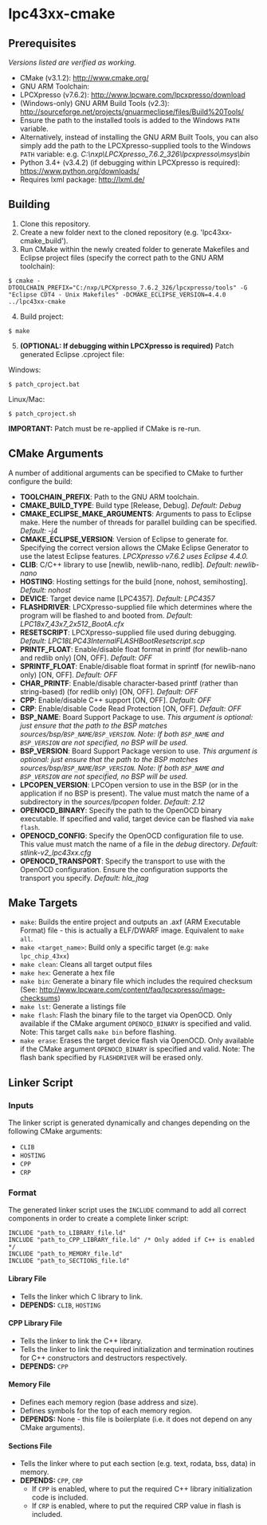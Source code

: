 # lpc43xx-cmake
## Prerequisites
*Versions listed are verified as working.*
* CMake (v3.1.2): http://www.cmake.org/
* GNU ARM Toolchain:
 * LPCXpresso (v7.6.2): http://www.lpcware.com/lpcxpresso/download
* (Windows-only) GNU ARM Build Tools (v2.3): http://sourceforge.net/projects/gnuarmeclipse/files/Build%20Tools/
 * Ensure the path to the installed tools is added to the Windows `PATH` variable.
 * Alternatively, instead of installing the GNU ARM Built Tools, you can also simply add the path to the LPCXpresso-supplied tools to the Windows `PATH` variable: e.g. *C:\nxp\LPCXpresso_7.6.2_326\lpcxpresso\msys\bin*
* Python 3.4+ (v3.4.2) (if debugging within LPCXpresso is required): https://www.python.org/downloads/
 * Requires lxml package: http://lxml.de/

## Building
1) Clone this repository.  
2) Create a new folder next to the cloned repository (e.g. 'lpc43xx-cmake_build').  
3) Run CMake within the newly created folder to generate Makefiles and Eclipse project files (specify the correct path to the GNU ARM toolchain):  
```
$ cmake -DTOOLCHAIN_PREFIX="C:/nxp/LPCXpresso_7.6.2_326/lpcxpresso/tools" -G "Eclipse CDT4 - Unix Makefiles" -DCMAKE_ECLIPSE_VERSION=4.4.0 ../lpc43xx-cmake
```
4) Build project:  
```
$ make
```
5) **(OPTIONAL: If debugging within LPCXpresso is required)** Patch generated Eclipse .cproject file:  

Windows:
```
$ patch_cproject.bat
```
Linux/Mac:
```
$ patch_cproject.sh
```
**IMPORTANT:** Patch must be re-applied if CMake is re-run.

## CMake Arguments
A number of additional arguments can be specified to CMake to further configure the build:
* **TOOLCHAIN_PREFIX**: Path to the GNU ARM toolchain.
* **CMAKE_BUILD_TYPE**: Build type [Release, Debug]. *Default: Debug*
* **CMAKE_ECLIPSE_MAKE_ARGUMENTS**: Arguments to pass to Eclipse make. Here the number of threads for parallel building can be specified. *Default: -j4*
* **CMAKE_ECLIPSE_VERSION**: Version of Eclipse to generate for. Specifying the correct version allows the CMake Eclipse Generator to use the latest Eclipse features. *LPCXpresso v7.6.2 uses Eclipse 4.4.0.*
* **CLIB**: C/C++ library to use [newlib, newlib-nano, redlib]. *Default: newlib-nano*
* **HOSTING**: Hosting settings for the build [none, nohost, semihosting]. *Default: nohost*
* **DEVICE**: Target device name [LPC4357]. *Default: LPC4357*
* **FLASHDRIVER**: LPCXpresso-supplied file which determines where the program will be flashed to and booted from. *Default: LPC18x7_43x7_2x512_BootA.cfx*
* **RESETSCRIPT**: LPCXpresso-supplied file used during debugging. *Default: LPC18LPC43InternalFLASHBootResetscript.scp*
* **PRINTF_FLOAT**: Enable/disable float format in printf (for newlib-nano and redlib only) [ON, OFF]. *Default: OFF*
* **SPRINTF_FLOAT**: Enable/disable float format in sprintf (for newlib-nano only) [ON, OFF]. *Default: OFF*
* **CHAR_PRINTF**: Enable/disable character-based printf (rather than string-based) (for redlib only) [ON, OFF]. *Default: OFF*
* **CPP**: Enable/disable C++ support [ON, OFF]. *Default: OFF*
* **CRP**: Enable/disable Code Read Protection [ON, OFF]. *Default: OFF*
* **BSP_NAME**: Board Support Package to use. *This argument is optional: just ensure that the path to the BSP matches sources/bsp/```BSP_NAME```/```BSP_VERSION```. Note: If both ```BSP_NAME``` and ```BSP_VERSION``` are not specified, no BSP will be used.*
* **BSP_VERSION**: Board Support Package version to use. *This argument is optional: just ensure that the path to the BSP matches sources/bsp/```BSP_NAME```/```BSP_VERSION```. Note: If both ```BSP_NAME``` and ```BSP_VERSION``` are not specified, no BSP will be used.*
* **LPCOPEN_VERSION**: LPCOpen version to use in the BSP (or in the application if no BSP is present). The value must match the name of a subdirectory in the *sources/lpcopen* folder. *Default: 2.12*
* **OPENOCD_BINARY**: Specify the path to the OpenOCD binary executable. If specified and valid, target device can be flashed via ```make flash```.
* **OPENOCD_CONFIG**: Specify the OpenOCD configuration file to use. This value must match the name of a file in the *debug* directory. *Default: stlink-v2_lpc43xx.cfg*
* **OPENOCD_TRANSPORT**: Specify the transport to use with the OpenOCD configuration. Ensure the configuration supports the transport you specify. *Default: hla_jtag*

## Make Targets
* ```make```: Builds the entire project and outputs an .axf (ARM Executable Format) file - this is actually a ELF/DWARF image. Equivalent to ```make all```.
* ```make <target_name>```: Build only a specific target (e.g: ```make lpc_chip_43xx```)
* ```make clean```: Cleans all target output files
* ```make hex```: Generate a hex file
* ```make bin```: Generate a binary file which includes the required checksum (See: http://www.lpcware.com/content/faq/lpcxpresso/image-checksums)
* ```make lst```: Generate a listings file
* ```make flash```: Flash the binary file to the target via OpenOCD. Only available if the CMake argument ```OPENOCD_BINARY``` is specified and valid. Note: This target calls ```make bin``` before flashing.
* ```make erase```: Erases the target device flash via OpenOCD. Only available if the CMake argument ```OPENOCD_BINARY``` is specified and valid. Note: The flash bank specified by ```FLASHDRIVER``` will be erased only.

## Linker Script
### Inputs
The linker script is generated dynamically and changes depending on the following CMake arguments:

* ```CLIB```
* ```HOSTING```
* ```CPP```
* ```CRP```

### Format
The generated linker script uses the ```INCLUDE``` command to add all correct components in order to create a complete linker script:

```
INCLUDE "path_to_LIBRARY_file.ld"
INCLUDE "path_to_CPP_LIBRARY_file.ld" /* Only added if C++ is enabled */
INCLUDE "path_to_MEMORY_file.ld"
INCLUDE "path_to_SECTIONS_file.ld"
```
#### Library File
* Tells the linker which C library to link.
* **DEPENDS:** ```CLIB```, ```HOSTING```

#### CPP Library File
* Tells the linker to link the C++ library.
* Tells the linker to link the required initialization and termination routines for C++ constructors and destructors respectively.
* **DEPENDS:** ```CPP```

#### Memory File
* Defines each memory region (base address and size).
* Defines symbols for the top of each memory region.
* **DEPENDS:** None - this file is boilerplate (i.e. it does not depend on any CMake arguments).

#### Sections File
* Tells the linker where to put each section (e.g. text, rodata, bss, data) in memory.
* **DEPENDS:** ```CPP```, ```CRP```
    * If ```CPP``` is enabled, where to put the required C++ library initialization code is included.
    * If ```CRP``` is enabled, where to put the required CRP value in flash is included.
